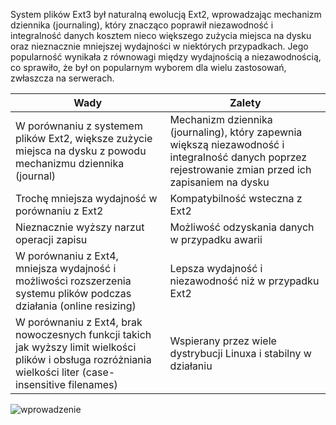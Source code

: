 System plików Ext3 był naturalną ewolucją Ext2, wprowadzając mechanizm dziennika (journaling), który znacząco poprawił niezawodność i integralność danych kosztem nieco większego zużycia miejsca na dysku oraz nieznacznie mniejszej wydajności w niektórych przypadkach. Jego popularność wynikała z równowagi między wydajnością a niezawodnością, co sprawiło, że był on popularnym wyborem dla wielu zastosowań, zwłaszcza na serwerach.

| Wady                                                                                                                                                        | Zalety                                                                                                                                                |
| ----------------------------------------------------------------------------------------------------------------------------------------------------------- | ----------------------------------------------------------------------------------------------------------------------------------------------------- |
| W porównaniu z systemem plików Ext2, większe zużycie miejsca na dysku z powodu mechanizmu dziennika (journal)                                               | Mechanizm dziennika (journaling), który zapewnia większą niezawodność i integralność danych poprzez rejestrowanie zmian przed ich zapisaniem na dysku |
| Trochę mniejsza wydajność w porównaniu z Ext2                                                                                                               | Kompatybilność wsteczna z Ext2                                                                                                                        |
| Nieznacznie wyższy narzut operacji zapisu                                                                                                                   | Możliwość odzyskania danych w przypadku awarii                                                                                                        |
| W porównaniu z Ext4, mniejsza wydajność i możliwości rozszerzenia systemu plików podczas działania (online resizing)                                        | Lepsza wydajność i niezawodność niż w przypadku Ext2                                                                                                  |
| W porównaniu z Ext4, brak nowoczesnych funkcji takich jak wyższy limit wielkości plików i obsługa rozróżniania wielkości liter (case-insensitive filenames) | Wspierany przez wiele dystrybucji Linuxa i stabilny w działaniu                                                                                       |


![wprowadzenie](3_4_2_ext3.png)

